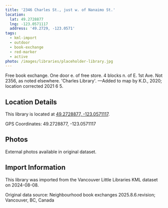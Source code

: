 ```yaml
---
title: '2346 Charles St., just w. of Nanaimo St.'
location:
  lat: 49.2728877
  lng: -123.0571117
  address: '49.2729, -123.0571'
tags:
  - kml-import
  - outdoor
  - book-exchange
  - red-marker
  - active
photo: /images/libraries/placeholder-library.jpg
---
```

Free book exchange. One door e. of free store.
4 blocks n. of E. 1st Ave.
Not 2356, as noted elsewhere.
'Charles Library'.
—Added to map by K.D., 2020; 
location corrected 2021 6 5.

## Location Details

This library is located at [49.2728877, -123.0571117](https://www.google.com/maps?q=49.2728877,-123.0571117).

GPS Coordinates: 49.2728877, -123.0571117

## Photos

External photos available in original dataset.

## Import Information

This library was imported from the Vancouver Little Libraries KML dataset on 2024-08-08.

Original data source: Neighbourhood book exchanges 2025.8.6.revision; Vancouver, BC, Canada
